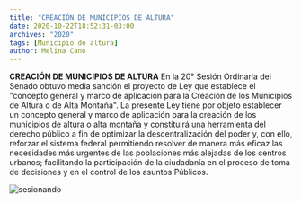 ```yaml
---
title: "CREACIÓN DE MUNICIPIOS DE ALTURA"
date: 2020-10-22T18:52:31-03:00
archives: "2020"
tags: [Municipio de altura]
author: Melina Cano
---
```

**CREACIÓN DE MUNICIPIOS DE ALTURA**
En la 20° Sesión Ordinaria del Senado obtuvo media sanción el proyecto de Ley que establece el "concepto general y marco de aplicación para la Creación de los Municipios de Altura o de Alta Montaña".
La presente Ley tiene por objeto establecer un concepto general y marco de aplicación para la creación de los municipios de altura o alta montaña y constituirá una herramienta del derecho público a fin de optimizar la descentralización del poder y, con ello, reforzar el sistema federal permitiendo resolver de manera más eficaz las necesidades más urgentes de las poblaciones más alejadas de los centros urbanos; facilitando la participación de la ciudadanía en el proceso de toma de decisiones y en el control de los asuntos Públicos.

![sesionando](/img/sesionando.jpg "sesionando")